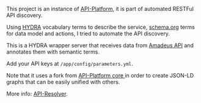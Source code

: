 This project is an instance of [API-Platform](https://api-platform.com), it is part of automated RESTFul API discovery.

Using [HYDRA](http://www.hydra-cg.com/) vocabulary terms to describe the service, [schema.org](https://schema.org/) terms for data model and actions, I tried to automate the API discovery.

This is a HYDRA wrapper server that receives data from [Amadeus API](https://sandbox.amadeus.com/travel-innovation-sandbox/apis/get/hotels/search-circle) and annotates them with semantic terms.

Add your API keys at `/app/config/parameters.yml`.

Note that it uses a fork from [API-Platform core ](https://github.com/cr3a7ure/core/tree/docminor) in order to create JSON-LD graphs that can be easily unified with others.

More info: [API-Resolver](https://github.com/cr3a7ure/api-resolver).